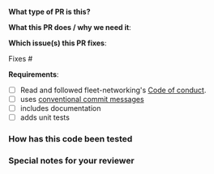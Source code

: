 
**What type of PR is this?**

<!--
Add one of the following kinds:
/kind bug
/kind test
/kind cleanup
/kind documentation
/kind feature
/kind design

Optionally add one or more of the following kinds if applicable:
/kind api-change
/kind deprecation
/kind failing-test
/kind flake
/kind regression
-->

**What this PR does / why we need it**:

**Which issue(s) this PR fixes**:
<!-- 
*Automatically closes linked issue when PR is merged.
Usage: `Fixes #<issue number>`, or `Fixes (paste link of issue)`.
_If PR is about `failing-tests or flakes`, please post the related issues/tests in a comment and do not use `Fixes`_*
-->
Fixes #

**Requirements**:

- [ ] Read and followed fleet-networking's [Code of conduct](https://github.com/Azure/fleet-networking/blob/main/CODE_OF_CONDUCT.md).
- [ ] uses [conventional commit messages](https://www.conventionalcommits.org/)
  <!-- Common commit types:
        build: Build 🏭
        chore: Maintenance 🔧
        ci: Continuous Integration 💜
        docs: Documentation 📘
        feat: Features 🌈
        fix: Bug Fixes 🐞
        perf: Performance Improvements 🚀
        refactor: Code Refactoring 💎
        revert: Revert Change ◀️
        style: Code Style 🎶
        security: Security Fix 🛡️
        test: Testing 💚 -->
- [ ] includes documentation
- [ ] adds unit tests

### How has this code been tested

<!--
Before reviewers can be confident in the correctness of this pull request, it needs to tested and shown to be correct.
Briefly describe the testing that has already been done or which is planned for this change.
-->

### Special notes for your reviewer

<!--

Be sure to direct your reviewers' attention to anything that needs special consideration.

-->
